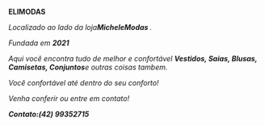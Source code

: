 
<p><b>ELIMODAS</b> 
<p><i>Localizado ao lado da loja<b>MicheleModas </b>.
<p><i>Fundada em <b>2021</b><p><i>Aqui você encontra tudo de melhor e confortável <b> Vestidos, Saias, Blusas, 
Camisetas, Conjuntos</b>e outras coisas tambem.
<p><i>Você confortável até dentro do seu conforto!
<p><i>Venha conferir ou entre em contato!<p><b>Contato:(42) 99352715

